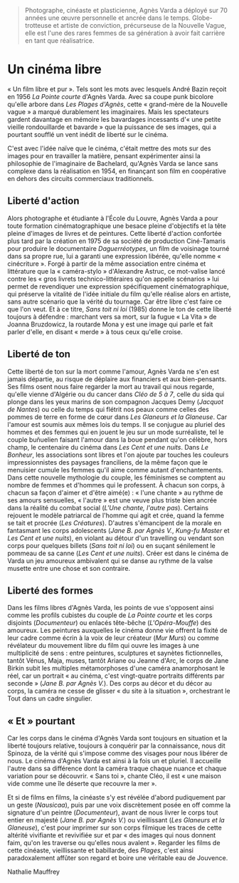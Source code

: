 > Photographe, cinéaste et plasticienne, Agnès Varda a déployé sur 70 années une œuvre personnelle et ancrée dans le temps. Globe-trotteuse et artiste de conviction, précurseuse de la Nouvelle Vague, elle est l'une des rares femmes de sa génération à avoir fait carrière en tant que réalisatrice.

# Un cinéma libre

« Un film libre et pur ». Tels sont les mots avec lesquels André Bazin reçoit en 1956 _La Pointe courte_ d'Agnès Varda. Avec sa coupe punk bicolore qu'elle arbore dans _Les Plages d'Agnès_, cette « grand-mère de la Nouvelle vague » a marqué durablement les imaginaires. Mais les spectateurs gardent davantage en mémoire les bavardages incessants d'« une petite vieille rondouillarde et bavarde » que la puissance de ses images, qui a pourtant soufflé un vent inédit de liberté sur le cinéma.

C'est avec l'idée naïve que le cinéma, c'était mettre des mots sur des images pour en travailler la matière, pensant expérimenter ainsi la philosophie de l'imaginaire de Bachelard, qu'Agnès Varda se lance sans complexe dans la réalisation en 1954, en finançant son film en coopérative en dehors des circuits commerciaux traditionnels.

## Liberté d'action

Alors photographe et étudiante à l'École du Louvre, Agnès Varda a pour toute formation cinématographique une besace pleine d'objectifs et la tête pleine d'images de livres et de peintures. Cette liberté d'action confortée plus tard par la création en 1975 de sa société de production Ciné-Tamaris pour produire le documentaire _Daguerréotypes_, un film de voisinage tourné dans sa propre rue, lui a garanti une expression libérée, qu'elle nomme « cinécriture ». Forgé à partir de la même association entre cinéma et littérature que la « caméra-stylo » d'Alexandre Astruc, ce mot-valise lancé contre les « gros livrets technico-littéraires qu'on appelle scénarios » lui permet de revendiquer une expression spécifiquement cinématographique, qui préserve la vitalité de l'idée initiale du film qu'elle réalise alors en artiste, sans autre scénario que la vérité du tournage. Car être libre c'est faire ce que l'on veut. Et à ce titre, _Sans toit ni loi_ (1985) donne le ton de cette liberté toujours à défendre : marchant vers sa mort, sur la fugue « La Vita » de Joanna Bruzdowicz, la routarde Mona y est une image qui parle et fait parler d'elle, en disant « merde » à tous ceux qu'elle croise.

## Liberté de ton

Cette liberté de ton sur la mort comme l'amour, Agnès Varda ne s'en est jamais départie, au risque de déplaire aux financiers et aux bien-pensants. Ses films osent nous faire regarder la mort au travail qui nous regarde, qu'elle vienne d'Algérie ou du cancer dans _Cléo de 5 à 7_, celle du sida qui plonge dans les yeux marins de son compagnon Jacques Demy (_Jacquot de Nantes_) ou celle du temps qui flétrit nos peaux comme celles des pommes de terre en forme de cœur dans _Les Glaneurs et la Glaneuse_. Car l'amour est soumis aux mêmes lois du temps. Il se conjugue au pluriel des hommes et des femmes qui en jouent le jeu sur un mode surréaliste, tel le couple buñuelien faisant l'amour dans la boue pendant qu'on célèbre, hors champ, le centenaire du cinéma dans _Les Cent et une nuits_. Dans _Le Bonheur_, les associations sont libres et l'on ajoute par touches les couleurs impressionnistes des paysages franciliens, de la même façon que le menuisier cumule les femmes qu'il aime comme autant d'enchantements. Dans cette nouvelle mythologie du couple, les féminismes se comptent au nombre de femmes et d'hommes qui le professent. À chacun son corps, à chacun sa façon d'aimer et d'être aimé(e) : « l'une chante » au rythme de ses amours sensuelles, « l'autre » est une veuve plus triste bien ancrée dans la réalité du combat social (_L'Une chante, l'autre pas_). Certains rejouent le modèle patriarcal de l'homme qui agit et crée, quand la femme se tait et procrée (_Les Créatures_). D'autres s'émancipent de la morale en fantasmant les corps adolescents (_Jane B. par Agnès V._, _Kung-fu Master_ et _Les Cent et une nuits_), en violant au détour d'un travelling ou vendant son corps pour quelques billets (_Sans toit ni loi_) ou en suçant sénilement le pommeau de sa canne (_Les Cent et une nuits_). Créer est dans le cinéma de Varda un jeu amoureux ambivalent qui se danse au rythme de la valse musette entre une chose et son contraire.

## Liberté des formes

Dans les films libres d'Agnès Varda, les points de vue s'opposent ainsi comme les profils cubistes du couple de _La Pointe courte_ et les corps disjoints (_Documenteur_) ou enlacés tête-bêche (_L'Opéra-Mouffe_) des amoureux. Les peintures auxquelles le cinéma donne vie offrent la fixité de leur cadre comme écrin à la voix de leur créateur (_Mur Murs_) ou comme révélateur du mouvement libre du film qui ouvre les images à une multiplicité de sens : entre peintures, sculptures et saynètes fictionnelles, tantôt Vénus, Maja, muses, tantôt Ariane ou Jeanne d'Arc, le corps de Jane Birkin subit les multiples métamorphoses d'une caméra anamorphosant le réel, car un portrait « au cinéma, c'est vingt-quatre portraits différents par seconde » (_Jane B. par Agnès V._). Des corps au décor et du décor au corps, la caméra ne cesse de glisser « du site à la situation », orchestrant le Tout dans un cadre singulier.

## « Et » pourtant

Car les corps dans le cinéma d'Agnès Varda sont toujours en situation et la liberté toujours relative, toujours à conquérir par la connaissance, nous dit Spinoza, de la vérité qui s'impose comme des visages pour nous libérer de nous. Le cinéma d'Agnès Varda est ainsi à la fois un et pluriel. Il accueille l'autre dans sa différence dont la caméra traque chaque nuance et chaque variation pour se découvrir. « Sans toi », chante Cléo, il est « une maison vide comme une île déserte que recouvre la mer ».

Et si de films en films, la cinéaste s'y est révélée d'abord pudiquement par un geste (_Nausicaa_), puis par une voix discrètement posée en off comme la signature d'un peintre (_Documenteur_), avant de nous livrer le corps tout entier en majesté (_Jane B. par Agnès V._) ou vieillissant (_Les Glaneurs et la Glaneuse_), c'est pour imprimer sur son corps filmique les traces de cette altérité vivifiante et revivifiée sur et par « des images qui nous donnent faim, qu'on les traverse ou qu'elles nous avalent ». Regarder les films de cette cinéaste, vieillissante et babillarde, des _Plages_, c'est ainsi paradoxalement affûter son regard et boire une véritable eau de Jouvence.

Nathalie Mauffrey
